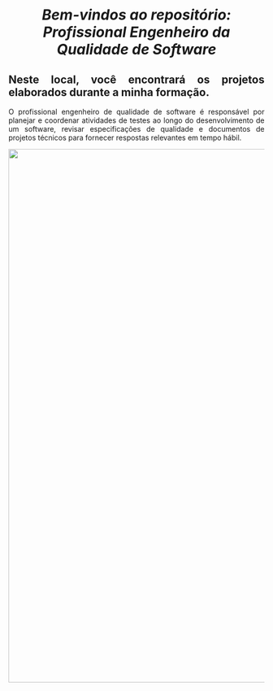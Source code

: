 <span align="center">

#  *Bem-vindos ao repositório: Profissional Engenheiro da Qualidade de Software*

</span>

<span align="justify">

## Neste local, você encontrará os projetos elaborados durante a minha formação.

O profissional engenheiro de qualidade de software é responsável por planejar e coordenar atividades de testes ao longo do desenvolvimento de um software, revisar especificações de qualidade e documentos de projetos técnicos para fornecer respostas relevantes em tempo hábil.


</span>

<div align="center">
<img src="https://user-images.githubusercontent.com/111321791/208245020-ca20f8a1-0838-455d-8a01-f0101e3d3ec5.PNG" width="1050px" />
</div>

